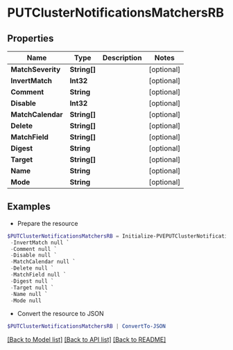 # PUTClusterNotificationsMatchersRB
## Properties

Name | Type | Description | Notes
------------ | ------------- | ------------- | -------------
**MatchSeverity** | **String[]** |  | [optional] 
**InvertMatch** | **Int32** |  | [optional] 
**Comment** | **String** |  | [optional] 
**Disable** | **Int32** |  | [optional] 
**MatchCalendar** | **String[]** |  | [optional] 
**Delete** | **String[]** |  | [optional] 
**MatchField** | **String[]** |  | [optional] 
**Digest** | **String** |  | [optional] 
**Target** | **String[]** |  | [optional] 
**Name** | **String** |  | [optional] 
**Mode** | **String** |  | [optional] 

## Examples

- Prepare the resource
```powershell
$PUTClusterNotificationsMatchersRB = Initialize-PVEPUTClusterNotificationsMatchersRB  -MatchSeverity null `
 -InvertMatch null `
 -Comment null `
 -Disable null `
 -MatchCalendar null `
 -Delete null `
 -MatchField null `
 -Digest null `
 -Target null `
 -Name null `
 -Mode null
```

- Convert the resource to JSON
```powershell
$PUTClusterNotificationsMatchersRB | ConvertTo-JSON
```

[[Back to Model list]](../README.md#documentation-for-models) [[Back to API list]](../README.md#documentation-for-api-endpoints) [[Back to README]](../README.md)

